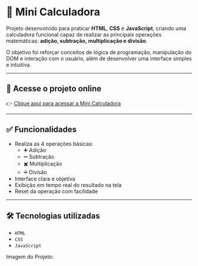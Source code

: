 # 🧮 Mini Calculadora

Projeto desenvolvido para praticar **HTML**, **CSS** e **JavaScript**, criando uma calculadora funcional capaz de realizar as principais operações matemáticas: **adição, subtração, multiplicação e divisão**.

O objetivo foi reforçar conceitos de lógica de programação, manipulação do DOM e interação com o usuário, além de desenvolver uma interface simples e intuitiva.

---

## 🔗 Acesse o projeto online
👉 [Clique aqui para acessar a Mini Calculadora](https://renansiebert7.github.io/mini-calculadora/)

---

## ✅ Funcionalidades

- Realiza as 4 operações básicas:
  - ➕ Adição
  - ➖ Subtração
  - ✖️ Multiplicação
  - ➗ Divisão
- Interface clara e objetiva
- Exibição em tempo real do resultado na tela
- Reset da operação com facilidade

---

## 🛠️ Tecnologias utilizadas

- `HTML`
- `CSS`
- `JavaScript`

Imagem do Projeto:

